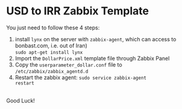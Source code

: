 # USD to IRR Zabbix Template
You just need to follow these 4 steps:<br/>
1. install <code>lynx</code> on the server with <code>zabbix-agent</code>, which can access to bonbast.com, i.e. out of Iran) <br/>
<code>sudo apt-get install lynx</code>
2. Import the <code>DollarPrice.xml</code> template file through Zabbix Panel <br/>
3. Copy the <code>userparameter_dollar.conf</code> file to <code>/etc/zabbix/zabbix_agentd.d</code> <br/>
4. Restart the zabbix agent: <code>sudo service zabbix-agent restart</code> <br/><br/>

Good Luck!
